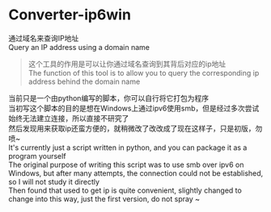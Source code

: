 # Converter-ip6win
通过域名来查询IP地址  
Query an IP address using a domain name  

> 这个工具的作用是可以让你通过域名查询到其背后对应的ip地址  
> The function of this tool is to allow you to query the corresponding ip address behind the domain name

当前只是一个由python编写的脚本，你可以自行将它打包为程序  
当初写这个脚本的目的是想在Windows上通过ipv6使用smb，但是经过多次尝试始终无法建立连接，所以直接不研究了  
然后发现用来获取ip还蛮方便的，就稍微改了改改成了现在这样子，只是初版，勿喷~  
It's currently just a script written in python, and you can package it as a program yourself  
The original purpose of writing this script was to use smb over ipv6 on Windows, but after many attempts, the connection could not be established, so I will not study it directly  
Then found that used to get ip is quite convenient, slightly changed to change into this way, just the first version, do not spray ~  
